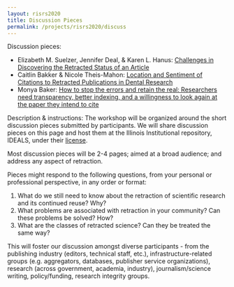 ```yaml
---
layout: risrs2020
title: Discussion Pieces
permalink: /projects/risrs2020/discuss
---
```


Discussion pieces:
* Elizabeth M. Suelzer, Jennifer Deal, & Karen L. Hanus: [Challenges in Discovering the Retracted Status of an Article](https://www.ideals.illinois.edu/bitstream/handle/2142/108367/Thought%20piece-Challenges%20in%20discovering%20the%20retracted%20status%20of%20an%20article.pdf?sequence=2&isAllowed=y)
* Caitlin Bakker & Nicole Theis-Mahon: [Location and Sentiment of Citations to Retracted Publications in Dental Research](https://www.ideals.illinois.edu/bitstream/handle/2142/108363/BakkerTheisMahon-SloanProject2020.pdf?sequence=2&isAllowed=y) 
* Monya Baker: [How to stop the errors and retain the real: Researchers need transparency, better indexing, and a willingness to look again at the paper they intend to cite](https://www.ideals.illinois.edu/bitstream/handle/2142/108371/Baker_Sloan_retraction_How%20to%20stop%20the%20errors%20and%20retain%20the%20real.pdf?sequence=2&isAllowed=y)

Description & instructions:
The workshop will be organized around the short discussion pieces submitted by participants. We will share discussion pieces on this page and host them at the Illinois Institutional repository, IDEALS, under their [license](https://wiki.illinois.edu//wiki/display/IDEALS/Deposit+Agreement+-+Non-Exclusive+Distribution+and+Preservation+License). 

Most discussion pieces will be 2-4 pages; aimed at a broad audience; and address any aspect of retraction. 

Pieces might respond to the following questions, from your personal or professional perspective, in any order or format:
1. What do we still need to know about the retraction of scientific research and its continued reuse? Why?
2. What problems are associated with retraction in your community? Can these problems be solved? How?
3. What are the classes of retracted science? Can they be treated the same way?

This will foster our discussion amongst diverse participants - from the publishing industry (editors, technical staff, etc.), infrastructure-related groups (e.g. aggregators, databases, publisher service organizations), research (across government, academia, industry), journalism/science writing, policy/funding, research integrity groups.
